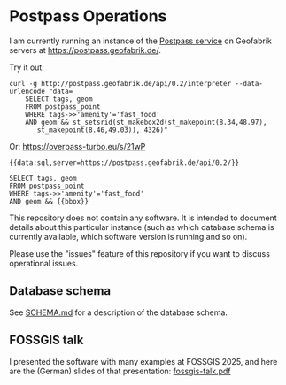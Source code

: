 # Postpass Operations

I am currently running an instance of the 
[Postpass service](https://github.com/woodpeck/postpass) on 
Geofabrik servers at https://postpass.geofabrik.de/.

Try it out:

    curl -g http://postpass.geofabrik.de/api/0.2/interpreter --data-urlencode "data=
        SELECT tags, geom 
        FROM postpass_point
        WHERE tags->>'amenity'='fast_food' 
        AND geom && st_setsrid(st_makebox2d(st_makepoint(8.34,48.97),
           st_makepoint(8.46,49.03)), 4326)"

Or: https://overpass-turbo.eu/s/21wP

    {{data:sql,server=https://postpass.geofabrik.de/api/0.2/}}
    
    SELECT tags, geom
    FROM postpass_point
    WHERE tags->>'amenity'='fast_food'
    AND geom && {{bbox}}



This repository does not contain any software. It is intended to document details 
about this particular instance (such as which database schema is currently available,
which software version is running and so on).

Please use the "issues" feature of this repository if you want to discuss operational
issues.

## Database schema

See [SCHEMA.md](./SCHEMA.md) for a description of the database schema.

## FOSSGIS talk 

I presented the software with many examples at FOSSGIS 2025, and here
are the (German) slides of that presentation: 
[fossgis-talk.pdf](./fossgis-talk.pdf)

